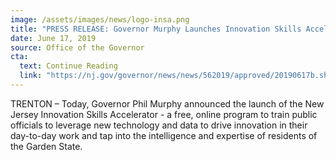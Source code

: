 ```yaml
---
image: /assets/images/news/logo-insa.png
title: "PRESS RELEASE: Governor Murphy Launches Innovation Skills Accelerator Training Program to Promote Innovation in Government"
date: June 17, 2019
source: Office of the Governor
cta:
  text: Continue Reading
  link: "https://nj.gov/governor/news/news/562019/approved/20190617b.shtml"
---
```


TRENTON – Today, Governor Phil Murphy announced the launch of the New Jersey Innovation Skills Accelerator - a free, online program to train public officials to leverage new technology and data to drive innovation in their day-to-day work and tap into the intelligence and expertise of residents of the Garden State.
